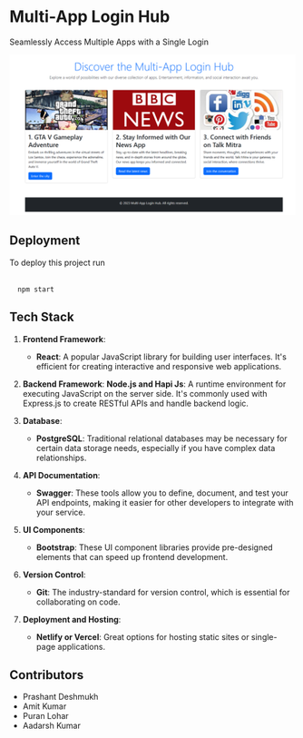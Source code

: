 
# Multi-App Login Hub

Seamlessly Access Multiple Apps with a Single Login

<img src="./src/assets/readme.png" >

## Deployment

To deploy this project run
```node

  npm start

```


## Tech Stack

1. **Frontend Framework**:
   - **React**: A popular JavaScript library for building user interfaces. It's efficient for creating interactive and responsive web applications.

2. **Backend Framework**:
  **Node.js and Hapi Js**: A runtime environment for executing JavaScript on the server side. It's commonly used with Express.js to create RESTful APIs and handle backend logic.

3. **Database**:
   - **PostgreSQL**: Traditional relational databases may be necessary for certain data storage needs, especially if you have complex data relationships.

4. **API Documentation**:
   - **Swagger**: These tools allow you to define, document, and test your API endpoints, making it easier for other developers to integrate with your service.

5. **UI Components**:
   - **Bootstrap**: These UI component libraries provide pre-designed elements that can speed up frontend development.

6. **Version Control**:
    - **Git**: The industry-standard for version control, which is essential for collaborating on code.

7. **Deployment and Hosting**:
    - **Netlify or Vercel**: Great options for hosting static sites or single-page applications.

## Contributors

- Prashant Deshmukh
- Amit Kumar
- Puran Lohar
- Aadarsh Kumar

